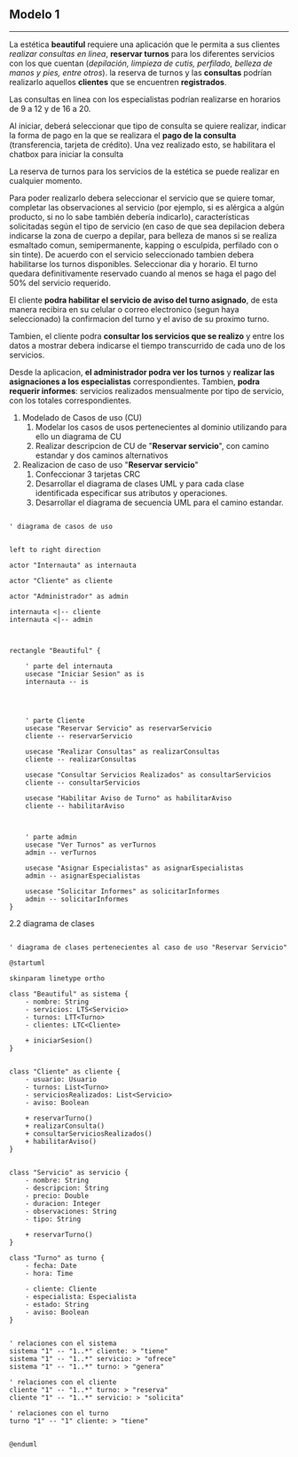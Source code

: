 
## Modelo 1

----

La estética **beautiful** requiere una aplicación que le permita a sus clientes *realizar consultas en linea*, **reservar turnos** para los diferentes servicios con los que cuentan (*depilación, limpieza de cutis, perfilado, belleza de manos y pies, entre otros*). la reserva de turnos y las **consultas** podrían realizarlo aquellos **clientes** que se encuentren **registrados**.

Las consultas en linea  con los especialistas podrían realizarse en horarios de 9 a 12 y de 16 a 20.

Al iniciar, deberá seleccionar que tipo de consulta se quiere realizar, indicar la forma de pago en la que se realizara el **pago de la consulta** (transferencia, tarjeta de crédito). Una vez realizado esto, se habilitara el chatbox para iniciar la consulta

La reserva de turnos para los servicios de la estética se puede realizar en cualquier momento.

Para poder realizarlo debera seleccionar el servicio que se quiere tomar, completar las observaciones al servicio (por ejemplo, si es alérgica a algún producto, si no lo sabe también debería indicarlo), características solicitadas según el tipo de servicio (en caso de que sea depilacion debera indicarse la zona de cuerpo a depilar, para belleza de manos si se realiza esmaltado comun, semipermanente, kapping o esculpida, perfilado con o sin tinte). De acuerdo con el servicio seleccionado tambien debera habilitarse los turnos disponibles.
Seleccionar dia y horario. El turno quedara definitivamente reservado cuando al menos se haga el pago del 50% del servicio requerido.

El cliente **podra habilitar el servicio de aviso del turno asignado**, de esta manera recibira en su celular o correo electronico (segun haya seleccionado) la confirmacion del turno y el aviso de su proximo turno. 

Tambien, el cliente podra **consultar los servicios que se realizo** y entre los datos a mostrar debera indicarse el tiempo transcurrido de cada uno de los servicios.

Desde la aplicacion, **el administrador podra ver los turnos** y **realizar las asignaciones a los especialistas** correspondientes. 
Tambien, **podra requerir informes**: servicios realizados mensualmente por tipo de servicio, con los totales correspondientes.

1. Modelado de Casos de uso (CU)
	1. Modelar los casos de usos pertenecientes al dominio utilizando para ello un diagrama de CU
	2. Realizar descripcion de CU de "**Reservar servicio**", con camino estandar y dos caminos alternativos
2. Realizacion de caso de uso "**Reservar servicio**"
	1. Confeccionar 3 tarjetas CRC
	2. Desarrollar el diagrama de clases UML y para cada clase identificada especificar sus atributos y operaciones.
	3. Desarrollar el diagrama de secuencia UML para el camino estandar.


```plantuml

' diagrama de casos de uso


left to right direction

actor "Internauta" as internauta

actor "Cliente" as cliente

actor "Administrador" as admin

internauta <|-- cliente
internauta <|-- admin



rectangle "Beautiful" {

    ' parte del internauta
    usecase "Iniciar Sesion" as is
    internauta -- is




    ' parte Cliente
    usecase "Reservar Servicio" as reservarServicio
    cliente -- reservarServicio

    usecase "Realizar Consultas" as realizarConsultas
    cliente -- realizarConsultas

    usecase "Consultar Servicios Realizados" as consultarServicios
    cliente -- consultarServicios

    usecase "Habilitar Aviso de Turno" as habilitarAviso
    cliente -- habilitarAviso



    ' parte admin
    usecase "Ver Turnos" as verTurnos
    admin -- verTurnos

    usecase "Asignar Especialistas" as asignarEspecialistas
    admin -- asignarEspecialistas

    usecase "Solicitar Informes" as solicitarInformes
    admin -- solicitarInformes
}

```


2.2 diagrama de clases

```plantuml

' diagrama de clases pertenecientes al caso de uso "Reservar Servicio"

@startuml

skinparam linetype ortho

class "Beautiful" as sistema {
    - nombre: String
    - servicios: LTS<Servicio>
    - turnos: LTT<Turno>
    - clientes: LTC<Cliente>

    + iniciarSesion()
}


class "Cliente" as cliente {
    - usuario: Usuario
    - turnos: List<Turno>
    - serviciosRealizados: List<Servicio>
    - aviso: Boolean

    + reservarTurno()
    + realizarConsulta()
    + consultarServiciosRealizados()
    + habilitarAviso()
}


class "Servicio" as servicio {
    - nombre: String
    - descripcion: String
    - precio: Double
    - duracion: Integer
    - observaciones: String
    - tipo: String

    + reservarTurno()
}

class "Turno" as turno {
    - fecha: Date
    - hora: Time

    - cliente: Cliente
    - especialista: Especialista
    - estado: String
    - aviso: Boolean
}


' relaciones con el sistema
sistema "1" -- "1..*" cliente: > "tiene"
sistema "1" -- "1..*" servicio: > "ofrece"
sistema "1" -- "1..*" turno: > "genera"

' relaciones con el cliente
cliente "1" -- "1..*" turno: > "reserva"
cliente "1" -- "1..*" servicio: > "solicita"

' relaciones con el turno
turno "1" -- "1" cliente: > "tiene"


@enduml
```
